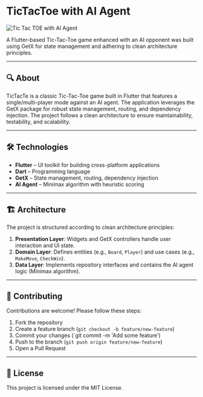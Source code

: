 # TicTacToe with AI Agent

![Tic Tac TOE with AI Agent](https://github.com/user-attachments/assets/e3bd870a-62f6-4da0-8b95-8e1d6c4d2475)

A Flutter-based Tic-Tac-Toe game enhanced with an AI opponent was built using GetX for state management and adhering to clean architecture principles.

---

## 🔍 About

TicTacTe is a classic Tic-Tac-Toe game built in Flutter that features a single/multi-player mode against an AI agent. The application leverages the GetX package for robust state management, routing, and dependency injection. The project follows a clean architecture to ensure maintainability, testability, and scalability.

---

## 🛠 Technologies

* **Flutter** – UI toolkit for building cross-platform applications
* **Dart** – Programming language
* **GetX** – State management, routing, dependency injection
* **AI Agent** – Minimax algorithm with heuristic scoring

---

## 🏗 Architecture

The project is structured according to clean architecture principles:

1. **Presentation Layer**: Widgets and GetX controllers handle user interaction and UI state.
2. **Domain Layer**: Defines entities (e.g., `Board`, `Player`) and use cases (e.g., `MakeMove`, `CheckWin`).
3. **Data Layer**: Implements repository interfaces and contains the AI agent logic (Minimax algorithm).

---

## 🤝 Contributing

Contributions are welcome! Please follow these steps:

1. Fork the repository
2. Create a feature branch (`git checkout -b feature/new-feature`)
3. Commit your changes (`git commit -m 'Add some feature')
4. Push to the branch (`git push origin feature/new-feature`)
5. Open a Pull Request

---

## 📄 License

This project is licensed under the MIT License.
